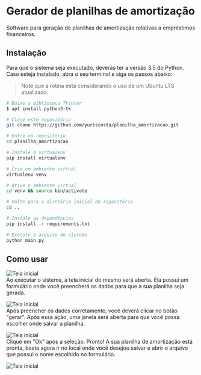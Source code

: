 # Gerador de planilhas de amortização
Software para geração de planilhas de amortização relativas a empréstimos financeiros.

## Instalação
Para que o sistema seja executado, deverás ter a versão 3.5 do Python. Caso esteja instalado, abra o seu terminal e siga os passos abaixo:

> Note que a rotina está considerando o uso de um Ubuntu LTS atualizado.

```bash
# Baixe a biblioteca Tkinter
$ apt install python3-tk

# Clone este repositório
git clone https://github.com/yuriscosta/planilha_amortizacao.git

# Entre no repositório
cd planilha_amortizacao

# Instale o virtualenv
pip install virtualenv

# Crie um ambiente virtual
virtualenv venv

# Ative o ambiente virtual
cd venv && source bin/activate

# Volte para o diretório inicial do repositório
cd ..

# Instale as dependências
pip install -r requirements.txt

# Execute o arquivo do sistema
python main.py
```

## Como usar
![Tela inicial](http://i.imgur.com/TlvXTfE.png) <br>
Ao executar o sistema, a tela inicial do mesmo será aberta. Ela possui um formulário onde você preencherá os dados para que a sua planilha seja gerada.

![Tela inicial](http://i.imgur.com/NsTONHJ.png) <br>
Após preencher os dados corretamente, você deverá clicar no botão "gerar". Após essa ação, uma janela será aberta para que você possa escolher onde salvar a planilha.

![Tela inicial](http://i.imgur.com/gvnW8df.png) <br>
Clique em "Ok" após a seleção. Pronto! A sua planilha de amortização está pronta, basta agora ir no local onde você desejou salvar e abrir o arquivo que possui o nome escolhido no formulário.

![Tela inicial](http://i.imgur.com/vD9Zu47.png)
